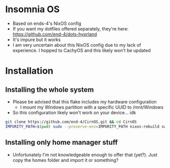 # Insomnia OS
- Based on ends-4's NixOS config
- If you want my dotfiles offered separately, they're here: https://github.com/end-4/dots-hyprland
- It's impure but it works
- I am very uncertain about this NixOS config due to my lack of experience. I hopped to CachyOS and this likely won't be updated

# Installation
## Installing the whole system
- Please be advised that this flake includes my hardware configuration
  - I mount my Windows partition with a specific UUID to /mnt/Windows
- So this configuration likely won't work on your device... idk
```bash
git clone https://github.com/end-4/CirnOS.git && cd CirnOS
IMPURITY_PATH=$(pwd) sudo --preserve-env=IMPURITY_PATH nixos-rebuild switch --flake . --impure
```

## Installing only home manager stuff
- Unfortunately I'm not knowledgeable enough to offer that (yet?). Just copy the homes folder and import it or something?

